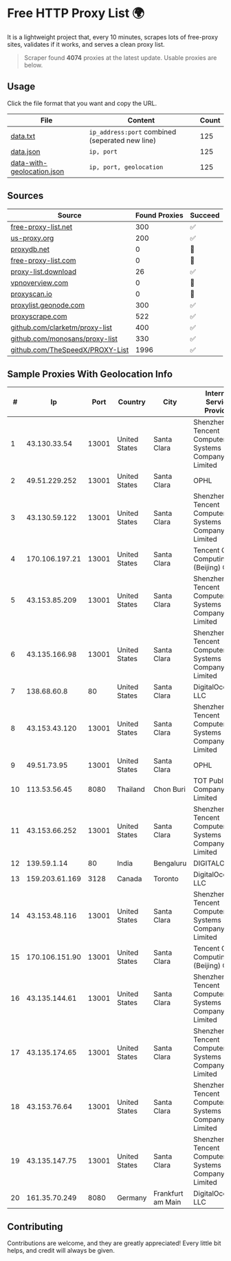 
# Free HTTP Proxy List 🌍

It is a lightweight project that, every 10 minutes, scrapes lots of free-proxy sites, validates if it works, and serves a clean proxy list.


> Scraper found **4074** proxies at the latest update. Usable proxies are below.

## Usage

Click the file format that you want and copy the URL.


|File|Content|Count|
|----|-------|-----|
|[data.txt](https://raw.githubusercontent.com/themiralay/Proxy-List-World/master/data.txt)|`ip_address:port` combined (seperated new line)|125|
|[data.json](https://raw.githubusercontent.com/themiralay/Proxy-List-World/master/data.json)|`ip, port`|125|
|[data-with-geolocation.json](https://raw.githubusercontent.com/themiralay/Proxy-List-World/master/data-with-geolocation.json)|`ip, port, geolocation`|125|

## Sources

|Source|Found Proxies|Succeed|
|------|-------------|-------|
|[free-proxy-list.net](https://free-proxy-list.net)|300|✅|
|[us-proxy.org](https://www.us-proxy.org)|200|✅|
|[proxydb.net](http://proxydb.net)|0|🚫|
|[free-proxy-list.com](https://free-proxy-list.com/?page=&port=&type%5B%5D=http&type%5B%5D=https&up_time=0&search=Search)|0|🚫|
|[proxy-list.download](https://www.proxy-list.download/HTTP)|26|✅|
|[vpnoverview.com](https://vpnoverview.com/privacy/anonymous-browsing/free-proxy-servers)|0|🚫|
|[proxyscan.io](https://www.proxyscan.io)|0|🚫|
|[proxylist.geonode.com](https://proxylist.geonode.com/api/proxy-list?limit=300&page=1&sort_by=lastChecked&sort_type=desc&protocols=http,https)|300|✅|
|[proxyscrape.com](https://api.proxyscrape.com/v2/?request=displayproxies&protocol=http&timeout=10000&country=all&ssl=all&anonymity=all)|522|✅|
|[github.com/clarketm/proxy-list](https://raw.githubusercontent.com/clarketm/proxy-list/master/proxy-list-raw.txt)|400|✅|
|[github.com/monosans/proxy-list](https://raw.githubusercontent.com/monosans/proxy-list/main/proxies/http.txt)|330|✅|
|[github.com/TheSpeedX/PROXY-List](https://raw.githubusercontent.com/TheSpeedX/PROXY-List/master/http.txt)|1996|✅|


## Sample Proxies With Geolocation Info

|#|Ip|Port|Country|City|Internet Service Provider|
|-|--|----|-------|----|-------------------------|
|1|43.130.33.54|13001|United States|Santa Clara|Shenzhen Tencent Computer Systems Company Limited|
|2|49.51.229.252|13001|United States|Santa Clara|OPHL|
|3|43.130.59.122|13001|United States|Santa Clara|Shenzhen Tencent Computer Systems Company Limited|
|4|170.106.197.21|13001|United States|Santa Clara|Tencent Cloud Computing (Beijing) Co|
|5|43.153.85.209|13001|United States|Santa Clara|Shenzhen Tencent Computer Systems Company Limited|
|6|43.135.166.98|13001|United States|Santa Clara|Shenzhen Tencent Computer Systems Company Limited|
|7|138.68.60.8|80|United States|Santa Clara|DigitalOcean, LLC|
|8|43.153.43.120|13001|United States|Santa Clara|Shenzhen Tencent Computer Systems Company Limited|
|9|49.51.73.95|13001|United States|Santa Clara|OPHL|
|10|113.53.56.45|8080|Thailand|Chon Buri|TOT Public Company Limited|
|11|43.153.66.252|13001|United States|Santa Clara|Shenzhen Tencent Computer Systems Company Limited|
|12|139.59.1.14|80|India|Bengaluru|DIGITALOCEAN|
|13|159.203.61.169|3128|Canada|Toronto|DigitalOcean, LLC|
|14|43.153.48.116|13001|United States|Santa Clara|Shenzhen Tencent Computer Systems Company Limited|
|15|170.106.151.90|13001|United States|Santa Clara|Tencent Cloud Computing (Beijing) Co|
|16|43.135.144.61|13001|United States|Santa Clara|Shenzhen Tencent Computer Systems Company Limited|
|17|43.135.174.65|13001|United States|Santa Clara|Shenzhen Tencent Computer Systems Company Limited|
|18|43.153.76.64|13001|United States|Santa Clara|Shenzhen Tencent Computer Systems Company Limited|
|19|43.135.147.75|13001|United States|Santa Clara|Shenzhen Tencent Computer Systems Company Limited|
|20|161.35.70.249|8080|Germany|Frankfurt am Main|DigitalOcean, LLC|



## Contributing

Contributions are welcome, and they are greatly appreciated! Every
little bit helps, and credit will always be given.

